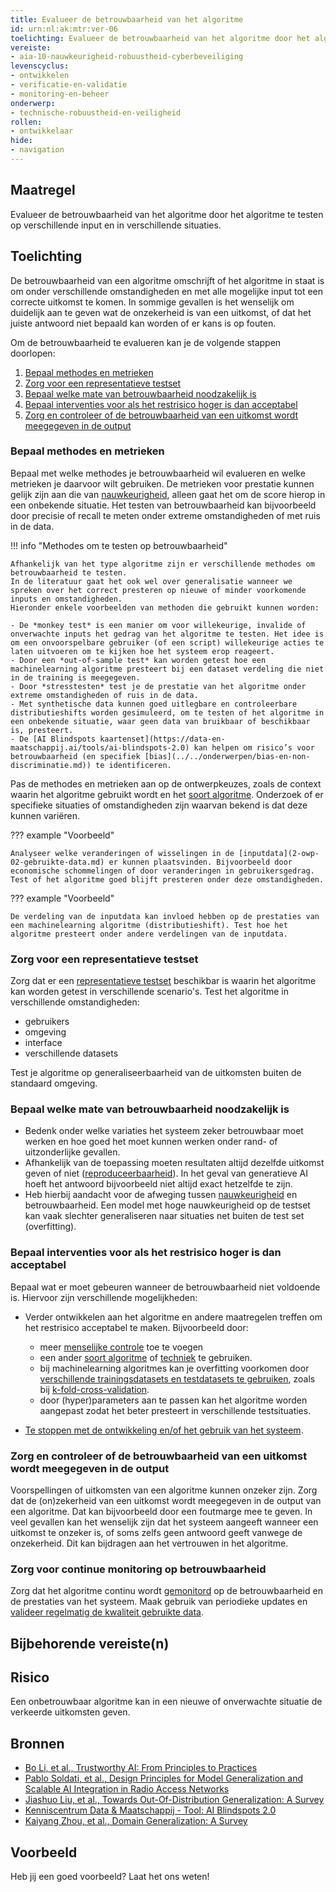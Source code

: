 ```yaml
---
title: Evalueer de betrouwbaarheid van het algoritme
id: urn:nl:ak:mtr:ver-06
toelichting: Evalueer de betrouwbaarheid van het algoritme door het algoritme te testen op verschillende input en in verschillende situaties.  
vereiste:
- aia-10-nauwkeurigheid-robuustheid-cyberbeveiliging
levenscyclus:
- ontwikkelen
- verificatie-en-validatie
- monitoring-en-beheer
onderwerp:
- technische-robuustheid-en-veiligheid
rollen:
- ontwikkelaar
hide:
- navigation
---
```


<!-- tags -->

## Maatregel
Evalueer de betrouwbaarheid van het algoritme door het algoritme te testen op verschillende input en in verschillende situaties. 

## Toelichting
De betrouwbaarheid van een algoritme omschrijft of het algoritme in staat is om onder verschillende omstandigheden en met alle mogelijke input tot een correcte uitkomst te komen. 
In sommige gevallen is het wenselijk om duidelijk aan te geven wat de onzekerheid is van een uitkomst, of dat het juiste antwoord niet bepaald kan worden of er kans is op fouten.  

Om de betrouwbaarheid te evalueren kan je de volgende stappen doorlopen:

1. [Bepaal methodes en metrieken](#bepaal-methodes-en-metrieken)
2. [Zorg voor een representatieve testset](#zorg-voor-een-representatieve-testset)
3. [Bepaal welke mate van betrouwbaarheid noodzakelijk is](#bepaal-welke-mate-van-betrouwbaarheid-noodzakelijk-is)
4. [Bepaal interventies voor als het restrisico hoger is dan acceptabel](#bepaal-interventies-voor-als-het-restrisico-hoger-is-dan-acceptabel)
5. [Zorg en controleer of de betrouwbaarheid van een uitkomst wordt meegegeven in de output](#zorg-en-controleer-of-de-betrouwbaarheid-van-een-uitkomst-wordt-meegegeven-in-de-output)

### Bepaal methodes en metrieken
Bepaal met welke methodes je betrouwbaarheid wil evalueren en welke metrieken je daarvoor wilt gebruiken.
De metrieken voor prestatie kunnen gelijk zijn aan die van [nauwkeurigheid](5-ver-02-evalueer-nauwkeurigheid.md#metrieken), alleen gaat het om de score hierop in een onbekende situatie. 
Het testen van betrouwbaarheid kan bijvoorbeeld door precisie of recall te meten onder extreme omstandigheden of met ruis in de data. 

!!! info "Methodes om te testen op betrouwbaarheid"

    Afhankelijk van het type algoritme zijn er verschillende methodes om betrouwbaarheid te testen. 
    In de literatuur gaat het ook wel over generalisatie wanneer we spreken over het correct presteren op nieuwe of minder voorkomende inputs en omstandigheden. 
    Hieronder enkele voorbeelden van methoden die gebruikt kunnen worden:

    - De *monkey test* is een manier om voor willekeurige, invalide of onverwachte inputs het gedrag van het algoritme te testen. Het idee is om een onvoorspelbare gebruiker (of een script) willekeurige acties te laten uitvoeren om te kijken hoe het systeem erop reageert. 
    - Door een *out-of-sample test* kan worden getest hoe een machinelearning algoritme presteert bij een dataset verdeling die niet in de training is meegegeven. 
    - Door *stresstesten* test je de prestatie van het algoritme onder extreme omstandigheden of ruis in de data. 
    - Met synthetische data kunnen goed uitlegbare en controleerbare distributieshifts worden gesimuleerd, om te testen of het algoritme in een onbekende situatie, waar geen data van bruikbaar of beschikbaar is, presteert. 
    - De [AI Blindspots kaartenset](https://data-en-maatschappij.ai/tools/ai-blindspots-2.0) kan helpen om risico’s voor betrouwbaarheid (en specifiek [bias](../../onderwerpen/bias-en-non-discriminatie.md)) te identificeren. 

Pas de methodes en metrieken aan op de ontwerpkeuzes, zoals de context waarin het algoritme gebruikt wordt en het [soort algoritme](2-owp-05-soort-algoritme.md). 
Onderzoek of er specifieke situaties of omstandigheden zijn waarvan bekend is dat deze kunnen variëren. 

??? example "Voorbeeld"

    Analyseer welke veranderingen of wisselingen in de [inputdata](2-owp-02-gebruikte-data.md) er kunnen plaatsvinden. Bijvoorbeeld door economische schommelingen of door veranderingen in gebruikersgedrag. Test of het algoritme goed blijft presteren onder deze omstandigheden. 

??? example "Voorbeeld"

    De verdeling van de inputdata kan invloed hebben op de prestaties van een machinelearning algoritme (distributieshift). Test hoe het algoritme presteert onder andere verdelingen van de inputdata. 

### Zorg voor een representatieve testset
Zorg dat er een [representatieve testset](5-ver-04-representatieve-testomgeving.md) beschikbar is waarin het algoritme kan worden getest in verschillende scenario's. Test het algoritme in verschillende omstandigheden:

- gebruikers
- omgeving
- interface
- verschillende datasets

Test je algoritme op generaliseerbaarheid van de uitkomsten buiten de standaard omgeving. 

### Bepaal welke mate van betrouwbaarheid noodzakelijk is
- Bedenk onder welke variaties het systeem zeker betrouwbaar moet werken en hoe goed het moet kunnen werken onder rand- of uitzonderlijke gevallen. 
- Afhankelijk van de toepassing moeten resultaten altijd dezelfde uitkomst geven of niet ([reproduceerbaarheid](4-owk-07-reproduceerbaarheid.md)). In het geval van generatieve AI hoeft het antwoord bijvoorbeeld niet altijd exact hetzelfde te zijn. 
- Heb hierbij aandacht voor de afweging tussen [nauwkeurigheid](5-ver-02-evalueer-nauwkeurigheid.md) en betrouwbaarheid. Een model met hoge nauwkeurigheid op de testset kan vaak slechter generaliseren naar situaties net buiten de test set (overfitting). 

### Bepaal interventies voor als het restrisico hoger is dan acceptabel
Bepaal wat er moet gebeuren wanneer de betrouwbaarheid niet voldoende is. Hiervoor zijn verschillende mogelijkheden:

- Verder ontwikkelen aan het algoritme en andere maatregelen treffen om het restrisico acceptabel te maken. Bijvoorbeeld door:

    - meer [menselijke controle](../../onderwerpen/menselijke-controle.md) toe te voegen 
    - een ander [soort algoritme](2-owp-05-soort-algoritme.md) of [techniek](2-owp-04-gebruikte-techniek.md) te gebruiken. 
    - bij machinelearning algoritmes kan je overfitting voorkomen door [verschillende trainingsdatasets en testdatasets te gebruiken](3-dat-07-training-validatie-en-testdata.md), zoals bij [k-fold-cross-validation](3-dat-07-training-validatie-en-testdata.md#k-fold-cross-validation). 
    - door (hyper)parameters aan te passen kan het algoritme worden aangepast zodat het beter presteert in verschillende testsituaties. 

- [Te stoppen met de ontwikkeling en/of het gebruik van het systeem](../../levenscyclus/uitfaseren.md). 

### Zorg en controleer of de betrouwbaarheid van een uitkomst wordt meegegeven in de output
Voorspellingen of uitkomsten van een algoritme kunnen onzeker zijn. Zorg dat de (on)zekerheid van een uitkomst wordt meegegeven in de output van een algoritme. 
Dat kan bijvoorbeeld door een foutmarge mee te geven. 
In veel gevallen kan het wenselijk zijn dat het systeem aangeeft wanneer een uitkomst te onzeker is, of soms zelfs geen antwoord geeft vanwege de onzekerheid. 
Dit kan bijdragen aan het vertrouwen in het algoritme. 

### Zorg voor continue monitoring op betrouwbaarheid
Zorg dat het algoritme continu wordt [gemonitord](../../levenscyclus/monitoring-en-beheer.md) op de betrouwbaarheid en de prestaties van het systeem. Maak gebruik van periodieke updates en [valideer regelmatig de kwaliteit gebruikte data](3-dat-01-datakwaliteit.md). 

## Bijbehorende vereiste(n)

<!-- list_vereisten_on_maatregelen_page -->

## Risico
Een onbetrouwbaar algoritme kan in een nieuwe of onverwachte situatie de verkeerde uitkomsten geven. 

## Bronnen
- [Bo Li, et al., Trustworthy AI: From Principles to Practices](https://arxiv.org/abs/2110.01167)
- [Pablo Soldati, et al., Design Principles for Model Generalization and Scalable AI Integration in Radio Access Networks](https://arxiv.org/abs/2306.06251v2)
- [Jiashuo Liu, et al., Towards Out-Of-Distribution Generalization: A Survey](https://arxiv.org/abs/2108.13624)
- [Kenniscentrum Data & Maatschappij - Tool: AI Blindspots 2.0](https://data-en-maatschappij.ai/tools/ai-blindspots-2.0)
- [Kaiyang Zhou, et al., Domain Generalization: A Survey](https://ieeexplore.ieee.org/abstract/document/9847099)

## Voorbeeld

Heb jij een goed voorbeeld? Laat het ons weten!
